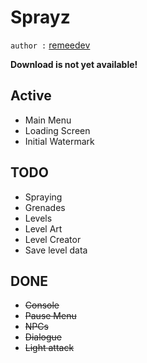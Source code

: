 # Sprayz

`author :` [remeedev](https://github.com/reemedev)

**Download is not yet available!**

## Active

- Main Menu
- Loading Screen
- Initial Watermark

## TODO

- Spraying
- Grenades
- Levels
- Level Art
- Level Creator
- Save level data

## DONE
- ~~Console~~
- ~~Pause Menu~~
- ~~NPCs~~
- ~~Dialogue~~
- ~~Light attack~~